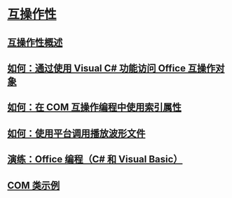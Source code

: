 # [互操作性](index.md)
## [互操作性概述](interoperability-overview.md)
## [如何：通过使用 Visual C# 功能访问 Office 互操作对象](how-to-access-office-onterop-objects.md)
## [如何：在 COM 互操作编程中使用索引属性](how-to-use-indexed-properties-in-com-interop-rogramming.md)
## [如何：使用平台调用播放波形文件](how-to-use-platform-invoke-to-play-a-wave-file.md)
## [演练：Office 编程（C# 和 Visual Basic）](walkthrough-office-programming.md)
## [COM 类示例](example-com-class.md)
